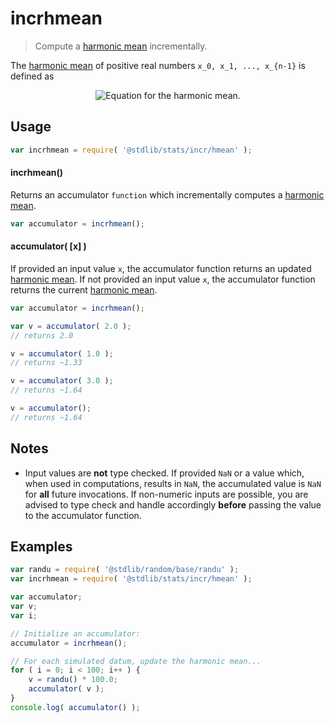 <!--

@license Apache-2.0

Copyright (c) 2018 The Stdlib Authors.

Licensed under the Apache License, Version 2.0 (the "License");
you may not use this file except in compliance with the License.
You may obtain a copy of the License at

   http://www.apache.org/licenses/LICENSE-2.0

Unless required by applicable law or agreed to in writing, software
distributed under the License is distributed on an "AS IS" BASIS,
WITHOUT WARRANTIES OR CONDITIONS OF ANY KIND, either express or implied.
See the License for the specific language governing permissions and
limitations under the License.

-->

# incrhmean

> Compute a [harmonic mean][harmonic-mean] incrementally.

<section class="intro">

The [harmonic mean][harmonic-mean] of positive real numbers `x_0, x_1, ..., x_{n-1}` is defined as

<!-- <equation class="equation" label="eq:harmonic-mean" align="center" raw="H = \begin{align}H &= \frac{n}{\frac{1}{x_0} + \frac{1}{x_1} + \cdots + \frac{1}{x_{n-1}}} \\ &= \frac{n}{\sum_{i=0}^{n-1} \frac{1}{x_i}} \\ &= \biggl( \frac{\sum_{i=0}^{n-1} \frac{1}{x_i}}{n} \biggr)^{-1}\end{align}" alt="Equation for the harmonic mean."> -->

<div class="equation" align="center" data-raw-text="H = \begin{align}H &= \frac{n}{\frac{1}{x_0} + \frac{1}{x_1} + \cdots + \frac{1}{x_{n-1}}} \\ &= \frac{n}{\sum_{i=0}^{n-1} \frac{1}{x_i}} \\ &= \biggl( \frac{\sum_{i=0}^{n-1} \frac{1}{x_i}}{n} \biggr)^{-1}\end{align}" data-equation="eq:harmonic-mean">
    <img src="TODO" alt="Equation for the harmonic mean.">
    <br>
</div>

<!-- </equation> -->

</section>

<!-- /.intro -->

<section class="usage">

## Usage

```javascript
var incrhmean = require( '@stdlib/stats/incr/hmean' );
```

#### incrhmean()

Returns an accumulator `function` which incrementally computes a [harmonic mean][harmonic-mean].

```javascript
var accumulator = incrhmean();
```

#### accumulator( \[x] )

If provided an input value `x`, the accumulator function returns an updated [harmonic mean][harmonic-mean]. If not provided an input value `x`, the accumulator function returns the current [harmonic mean][harmonic-mean].

```javascript
var accumulator = incrhmean();

var v = accumulator( 2.0 );
// returns 2.0

v = accumulator( 1.0 );
// returns ~1.33

v = accumulator( 3.0 );
// returns ~1.64

v = accumulator();
// returns ~1.64
```

</section>

<!-- /.usage -->

<section class="notes">

## Notes

-   Input values are **not** type checked. If provided `NaN` or a value which, when used in computations, results in `NaN`, the accumulated value is `NaN` for **all** future invocations. If non-numeric inputs are possible, you are advised to type check and handle accordingly **before** passing the value to the accumulator function.

</section>

<!-- /.notes -->

<section class="examples">

## Examples

<!-- eslint no-undef: "error" -->

```javascript
var randu = require( '@stdlib/random/base/randu' );
var incrhmean = require( '@stdlib/stats/incr/hmean' );

var accumulator;
var v;
var i;

// Initialize an accumulator:
accumulator = incrhmean();

// For each simulated datum, update the harmonic mean...
for ( i = 0; i < 100; i++ ) {
    v = randu() * 100.0;
    accumulator( v );
}
console.log( accumulator() );
```

</section>

<!-- /.examples -->

<section class="links">

[harmonic-mean]: https://en.wikipedia.org/wiki/Harmonic_mean

</section>

<!-- /.links -->
